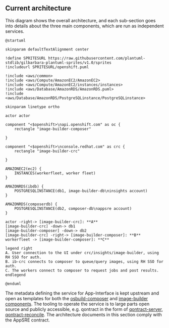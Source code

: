 ## Current architecture

This diagram shows the overall architecture, and each sub-section goes into details about the three main
components, which are run as independent services.

```plantuml
@startuml

skinparam defaultTextAlignment center

!define SPRITESURL https://raw.githubusercontent.com/plantuml-stdlib/gilbarbara-plantuml-sprites/v1.0/sprites
!includeurl SPRITESURL/openshift.puml

!include <aws/common>
!include <aws/Compute/AmazonEC2/AmazonEC2>
!include <aws/Compute/AmazonEC2/instances/instances>
!include <aws/Database/AmazonRDS/AmazonRDS.puml>
!include <aws/Database/AmazonRDS/PostgreSQLinstance/PostgreSQLinstance>

skinparam linetype ortho

actor actor

component "<$openshift>\napi.openshift.com" as oc {
    rectangle "image-builder-composer"

}

component "<$openshift>\nconsole.redhat.com" as crc {
    rectangle "image-builder-crc"

}

AMAZONEC2(ec2) {
    INSTANCES(workerfleet, worker fleet)
}

AMAZONRDS(ibdb) {
    POSTGRESQLINSTANCE(db1, image-builder-db\ninsights account)
}

AMAZONRDS(composerdb) {
    POSTGRESQLINSTANCE(db2, composer-db\nappsre account)
}

actor -right-> [image-builder-crc]: **A**
[image-builder-crc] -down-> db1
[image-builder-composer] -down-> db2
[image-builder-crc] -right-> [image-builder-composer]: **B**
workerfleet -> [image-builder-composer]: **C**

legend right
A. User connection to the UI under crc/insights/image-builder, using RH SSO for auth.
B. ib-crc connects to composer to queue/query images, using RH SSO for auth.
C. The workers connect to composer to request jobs and post results.
endlegend

@enduml
```

The metadata defining the service for App-Interface is kept upstream and open as templates for both the [osbuild-composer](https://github.com/osbuild/osbuild-composer/blob/main/templates/composer.yml) and [image-builder components](https://github.com/osbuild/image-builder/blob/main/templates/image-builder.yml).
The tooling to operate the service is to large parts open source and publicly accessible, e.g. qontract in the form of [qontract-server](https://github.com/app-sre/qontract-server), [qontract-reconcile](https://github.com/app-sre/qontract-reconcile).
The architecture documents in this section comply with the AppSRE contract.
